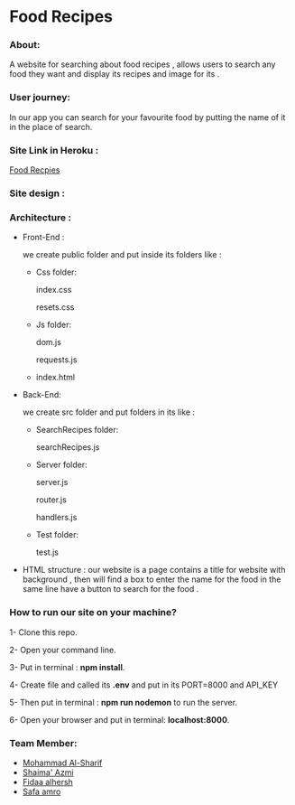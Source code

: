 # Food Recipes 

### About:
A website for searching about food recipes , allows users to search any food they want and display its recipes and image  for its  .
### User journey: 
In our app you can  search for your favourite food by putting the name of it in the place of search. 
### Site Link in Heroku :
[Food Recpies](https://foodrecipes-.herokuapp.com/) 
### Site design :

### Architecture :
- Front-End :

  we create  public folder and put inside its folders like :
   - Css folder:
   
       index.css

      resets.css
  - Js folder:
  
     dom.js

     requests.js
   
  - index.html 
  
- Back-End:

  we create src folder and put folders in its like :
  - SearchRecipes folder:
  
    searchRecipes.js
  - Server folder:
  
    server.js

    router.js
   
    handlers.js
  - Test folder:
  
    test.js


- HTML structure :
our website is a  page contains a title for website with background , then will find a box to enter the name for the food  in the same line have a button to search for the food .



 ### How to run our site on your machine?

1- Clone this repo.

2- Open your command line.

3- Put in terminal : **npm install**.

4- Create file and called its **.env** and put in its  PORT=8000 and 
                                                   API_KEY


5- Then put in terminal : **npm run nodemon** to run the server. 

6- Open your browser and put in terminal: **localhost:8000**.


### Team Member:
- [Mohammad Al-Sharif](https://github.com/mhmdtshref)
- [Shaima' Azmi](https://github.com/shaima96)
- [Fidaa alhersh](https://github.com/fdo2)
- [Safa amro](https://github.com/safaaamro)




